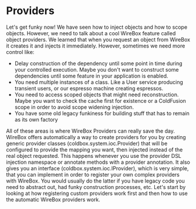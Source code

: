 # Providers

Let's get funky now! We have seen how to inject objects and how to scope objects. However, we need to talk about a cool WireBox feature called object providers. We learned that when you request an object from WireBox it creates it and injects it immediately. However, sometimes we need more control like:

* Delay construction of the dependency until some point in time during your controlled execution. Maybe you don't want to construct some dependencies until some feature in your application is enabled.
* You need multiple instances of a class. Like a User service producing transient users, or our espresso machine creating espressos.
* You need to access scoped objects that might need reconstruction. Maybe you want to check the cache first for existence or a ColdFusion scope in order to avoid scope widening injection.
* You have some old legacy funkiness for building stuff that has to remain as its own factory

All of these areas is where WireBox Providers can really save the day. WireBox offers automatically a way to create providers for you by creating generic provider classes (coldbox.system.ioc.Provider) that will be configured to provide the mapping you want, then injected instead of the real object requested. This happens whenever you use the provider DSL injection namespace or annotate methods with a provider annotation. It also gives you an interface (coldbox.system.ioc.IProvider), which is very simple, that you can implement in order to register your own complex providers with WireBox. You would usually do the latter if you have legacy code you need to abstract out, had funky construction processes, etc. Let's start by looking at how registering custom providers work first and then how to use the automatic WireBox providers work.
